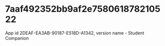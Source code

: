 # 7aaf492352bb9af2e758061878210522
App id 2DEAF-EA3AB-90187-E518D-A1342, version name - Student Companion
